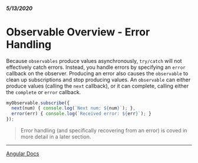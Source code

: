 ##### 5/13/2020
# Observable Overview - Error Handling
Because `observables` produce values asynchronously, `try/catch` will not effectively catch errors.  Instead, you handle errors by specifying an `error` callback on the observer.  Producing an error also causes the `observable` to clean up subscriptions and stop producing values.  An `observable` can either produce values (calling the `next` callback), or it can complete, calling either the `complete` or `error` callback.

```ts
myObservable.subscribe({
  next(num) { console.log(`Next num: ${num}`); },
  error(err) { console.log(`Received error: ${err}`); }
});
```

  > Error handling (and specifically recovering from an error) is coved in more detail in a later section.

---

[Angular Docs](https://angular.io/guide/observables#error-handling)